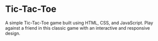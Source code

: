 # Tic-Tac-Toe
A simple Tic-Tac-Toe game built using HTML, CSS, and JavaScript. Play against a friend in this classic game with an interactive and responsive design.
